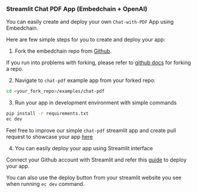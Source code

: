 ### Streamlit Chat PDF App (Embedchain + OpenAI)

You can easily create and deploy your own `Chat-with-PDF` App using Embedchain.

Here are few simple steps for you to create and deploy your app:

1. Fork the embedchain repo from [Github](https://github.com/embedchain/embedchain).

If you run into problems with forking, please refer to [github docs](https://docs.github.com/en/pull-requests/collaborating-with-pull-requests/working-with-forks/fork-a-repo) for forking a repo.

2. Navigate to `chat-pdf` example app from your forked repo:

```bash
cd <your_fork_repo>/examples/chat-pdf
```

3. Run your app in development environment with simple commands

```bash
pip install -r requirements.txt
ec dev
```

Feel free to improve our simple `chat-pdf` streamlit app and create pull request to showcase your app [here](https://docs.embedchain.ai/examples/showcase)

4. You can easily deploy your app using Streamlit interface

Connect your Github account with Streamlit and refer this [guide](https://docs.streamlit.io/streamlit-community-cloud/deploy-your-app) to deploy your app.

You can also use the deploy button from your streamlit website you see when running `ec dev` command.
